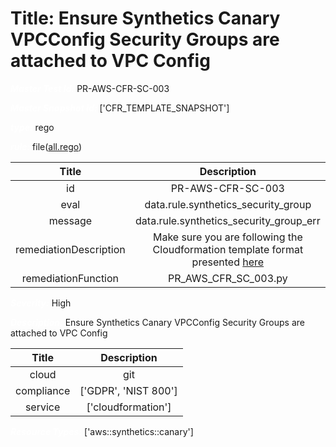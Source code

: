 



# Title: Ensure Synthetics Canary VPCConfig Security Groups are attached to VPC Config


***<font color="white">Master Test Id:</font>*** PR-AWS-CFR-SC-003

***<font color="white">Master Snapshot Id:</font>*** ['CFR_TEMPLATE_SNAPSHOT']

***<font color="white">type:</font>*** rego

***<font color="white">rule:</font>*** file([all.rego])  
  
  
  
  

|Title|Description|
| :---: | :---: |
|id|PR-AWS-CFR-SC-003|
|eval|data.rule.synthetics_security_group|
|message|data.rule.synthetics_security_group_err|
|remediationDescription|Make sure you are following the Cloudformation template format presented <a href='https://docs.aws.amazon.com/AWSCloudFormation/latest/UserGuide/aws-resource-secretsmanager-secret.html' target='_blank'>here</a>|
|remediationFunction|PR_AWS_CFR_SC_003.py|


***<font color="white">Severity:</font>*** High

***<font color="white">Description:</font>*** Ensure Synthetics Canary VPCConfig Security Groups are attached to VPC Config  
  
  

|Title|Description|
| :---: | :---: |
|cloud|git|
|compliance|['GDPR', 'NIST 800']|
|service|['cloudformation']|


***<font color="white">Resource Types:</font>*** ['aws::synthetics::canary']


[all.rego]: https://github.com/prancer-io/prancer-compliance-test/tree/master/aws/iac/all.rego
